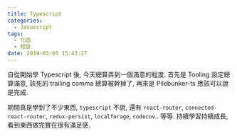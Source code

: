 ```yaml
---
title: Typescript
categories:
  - Javascript
tags:
  - 化語
  - 程設
date: 2019-03-05 15:43:27
---
```

自從開始學 Typescript 後, 今天總算弄到一個滿意的程度. 首先是 Tooling 設定總算滿意, 該死的 trailing comma 總算被幹掉了, 再來是 Pilebunker-ts 應該可以說是完成.

期間真是學到了不少東西, `typescript` 不說, 還有 `react-router`, `connected-react-router`, `redux-persist`, `localforage`, `codecov`.. 等等. 持續學習持續成長, 看到東西做完實在很有滿足感.
